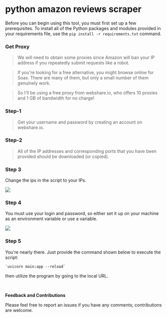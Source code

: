# python amazon reviews scraper
Before you can begin using this tool, you must first set up a few prerequisites. To install all of the Python packages and modules provided in your requirements file, use the `pip install -r requirements.txt` command.

### Get Proxy
>We will need to obtain some proxies since Amazon will ban your IP address if you repeatedly submit requests like a robot.

>If you're looking for a free alternative, you might browse online for Soax. There are many of them, but only a small number of them genuinely work.

>So I'll be using a free proxy from webshare.io, who offers 10 proxies and 1 GB of bandwidth for no charge!

### Step-1 
>Get your username and password by creating an account on webshare.io.

### Step-2
>All of the IP addresses and corresponding ports that you have been provided should be downloaded (or copied).

### Step 3 
Change the ips in the script to your IPs. 

![](https://i.postimg.cc/3NJ6zr5C/image.png)

### Step 4 
You must use your login and password, so either set it up on your machine as an environment variable or use a variable.

![](https://i.postimg.cc/d35PXDWw/image.png)

### Step 5 
You're nearly there. Just provide the command shown below to execute the script:
```shell
`uvicorn main:app --reload`
```

then utilize the program by going to the local URL.

<br>

**Feedback and Contributions**

Please feel free to report an issues if you have any comments; contributions are welcome.

